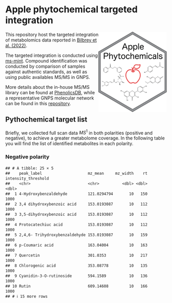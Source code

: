 Apple phytochemical targeted integration
================

<img src="Figures/Apple Phytochemicals.png" align="right" height="250" style="float:right; height:250px;"/>

This repository host the targeted integration of metabolomics data
reported in [Bilbrey et
al. (2022)](https://nph.onlinelibrary.wiley.com/doi/full/10.1111/nph.17693).

The targeted integration is conducted using
[ms-mint](https://github.com/LewisResearchGroup/ms-mint). Compound
identification was conducted by comparison of samples against authentic
standards, as well as using public availables MS/MS in GNPS.

More details about the in-house MS/MS library can be found at
[PhenolicsDB](https://github.com/CooperstoneLab/PhenolicsDB), while a
representative GNPS molecular network can be found in this
[repository](https://cytoscape.gnps2.org/process?task=1b4d04e4234d47f38ad8681da8307b91).

## Pythochemical target list

Briefly, we collected full scan data $MS^1$ in both polarities (positive
and negative), to achieve a greater metabolome coverage. In the
following table you will find the list of identified metabolites in each
polarity.

### Negative polarity

    ## # A tibble: 25 × 5
    ##    peak_label                    mz_mean     mz_width    rt intensity_threshold
    ##    <chr>                         <chr>          <dbl> <dbl>               <dbl>
    ##  1 4-Hydroxybenzaldehyde         121.0294794       10   150                1000
    ##  2 3,4 dihydroxybenzoic acid     153.0193087       10   112                1000
    ##  3 3,5-dihydroxybenzoic acid     153.0193087       10   112                1000
    ##  4 Protocatechiuc acid           153.0193087       10   112                1000
    ##  5 2,4,6- Trihydroxybenzaldehyde 153.0193087       10   159                1000
    ##  6 p-Coumaric acid               163.04004         10   163                1000
    ##  7 Quercetin                     301.0353          10   217                1000
    ##  8 Chlorogenic acid              353.08778         10   135                1000
    ##  9 Cyanidin-3-O-rutinoside       594.1589          10   136                1000
    ## 10 Rutin                         609.14608         10   166                1000
    ## # ℹ 15 more rows
